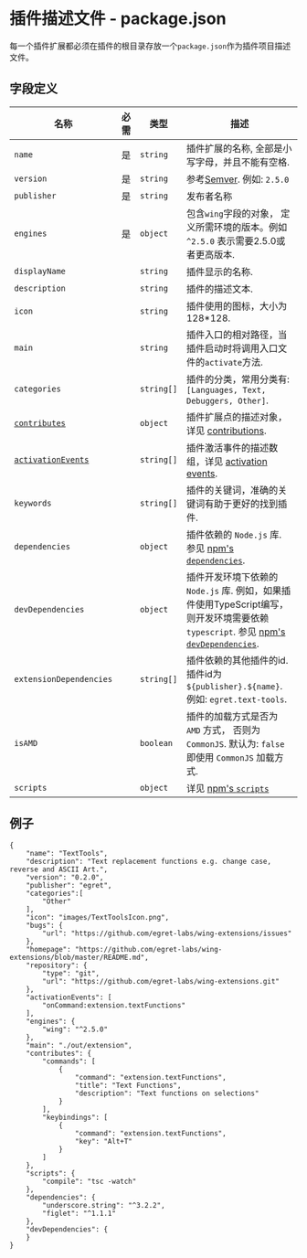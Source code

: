 # 插件描述文件 - package.json

每一个插件扩展都必须在插件的根目录存放一个`package.json`作为插件项目描述文件。

## 字段定义

名称 | 必需 | 类型 | 描述
---- |:--------:| ---- | ------
`name` | 是 | `string` | 插件扩展的名称, 全部是小写字母，并且不能有空格.
`version` | 是 | `string` | 参考[Semver](http://semver.org/lang/zh-CN/). 例如: `2.5.0`
`publisher` | 是 | `string` | 发布者名称
`engines` | 是 | `object` | 包含`wing`字段的对象， 定义所需环境的版本。例如 `^2.5.0` 表示需要2.5.0或者更高版本.
`displayName` | | `string`| 插件显示的名称.
`description` | | `string` | 插件的描述文本.
`icon` | | `string` | 插件使用的图标，大小为 128*128.
`main` | | `string` | 插件入口的相对路径，当插件启动时将调用入口文件的`activate`方法.
`categories` | | `string[]` | 插件的分类，常用分类有: `[Languages, Text, Debuggers, Other]`.
[`contributes`](/.docs/contribution-points.md) | | `object` | 插件扩展点的描述对象，详见 [contributions](/.docs/contribution-points.md).
[`activationEvents`](/.docs/activation-events.md) | | `string[]` | 插件激活事件的描述数组，详见 [activation events](/.docs/activation-events.md).
`keywords` | | `string[]` | 插件的关键词，准确的关键词有助于更好的找到插件.
`dependencies` | | `object` | 插件依赖的 `Node.js` 库. 参见 [npm's `dependencies`](https://docs.npmjs.com/files/package.json#dependencies).
`devDependencies` | | `object` | 插件开发环境下依赖的 `Node.js` 库. 例如，如果插件使用TypeScript编写，则开发环境需要依赖 `typescript`. 参见 [npm's `devDependencies`](https://docs.npmjs.com/files/package.json#devdependencies).
`extensionDependencies` | | `string[]` | 插件依赖的其他插件的id. 插件id为 `${publisher}.${name}`. 例如: `egret.text-tools`.
`isAMD` | | `boolean` | 插件的加载方式是否为 `AMD` 方式， 否则为 `CommonJS`. 默认为: `false` 即使用 `CommonJS` 加载方式.
`scripts` | | `object` | 详见 [npm's `scripts`](https://docs.npmjs.com/misc/scripts)

## 例子

	{
		"name": "TextTools",
		"description": "Text replacement functions e.g. change case, reverse and ASCII Art.",
		"version": "0.2.0",
		"publisher": "egret",
		"categories":[
			"Other"
		],
		"icon": "images/TextToolsIcon.png",
		"bugs": {
			"url": "https://github.com/egret-labs/wing-extensions/issues"
		},
		"homepage": "https://github.com/egret-labs/wing-extensions/blob/master/README.md",
		"repository": {
			"type": "git",
			"url": "https://github.com/egret-labs/wing-extensions.git"
		},
		"activationEvents": [
			"onCommand:extension.textFunctions"
		],
		"engines": {
			"wing": "^2.5.0"
		},
		"main": "./out/extension",
		"contributes": {
			"commands": [
				{
					"command": "extension.textFunctions",
					"title": "Text Functions",
					"description": "Text functions on selections"
				}
			],
			"keybindings": [
				{
					"command": "extension.textFunctions",
					"key": "Alt+T"
				}
			]
		},
		"scripts": {
			"compile": "tsc -watch"
		},
		"dependencies": {
			"underscore.string": "^3.2.2",
			"figlet": "^1.1.1"
		},
		"devDependencies": {
		}
	}